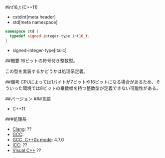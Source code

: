 #int16_t (C++11)
* cstdint[meta header]
* std[meta namespace]

```cpp
namespace std {
  typedef signed-integer-type int16_t;
}
```
* signed-integer-type[italic]

##概要
16ビットの符号付き整数型。

この型を実装するかどうかは処理系定義。


##備考
CPUによっては1バイトが7ビットや16ビットになる場合があるため、そういった環境では8ビットの乗数幅を持つ整数型が定義できない可能性がある。


##バージョン
###言語
- C++11

###処理系
- [Clang](/implementation.md#clang): ??
- [GCC](/implementation.md#gcc): 
- [GCC, C++0x mode](/implementation.md#gcc): 4.7.0
- [ICC](/implementation.md#icc): ??
- [Visual C++](/implementation.md#visual_cpp) ??
